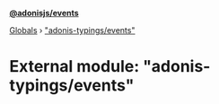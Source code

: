 **[@adonisjs/events](../README.md)**

[Globals](../README.md) › [&quot;adonis-typings/events&quot;](_adonis_typings_events_.md)

# External module: "adonis-typings/events"


